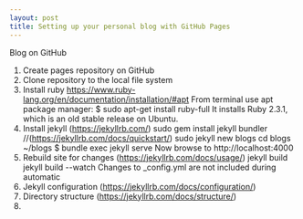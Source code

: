 ```yaml
---
layout: post
title: Setting up your personal blog with GitHub Pages
---
```


Blog on GitHub

1. Create pages repository on GitHub
2. Clone repository to the local file system
3. Install ruby
	https://www.ruby-lang.org/en/documentation/installation/#apt
	From terminal use apt package manager:
	$ sudo apt-get install ruby-full
	It installs Ruby 2.3.1, which is an old stable release on Ubuntu.
4. Install jekyll (https://jekyllrb.com/)
	sudo gem install jekyll bundler //(https://jekyllrb.com/docs/quickstart/)
	sudo jekyll new blogs
	cd blogs
	~/blogs $ bundle exec jekyll serve
	Now browse to http://localhost:4000
5. Rebuild site for changes (https://jekyllrb.com/docs/usage/)
	jekyll build
	jekyll build --watch
	Changes to _config.yml are not included during automatic
6. Jekyll configuration (https://jekyllrb.com/docs/configuration/)
7. Directory structure (https://jekyllrb.com/docs/structure/)
8.

